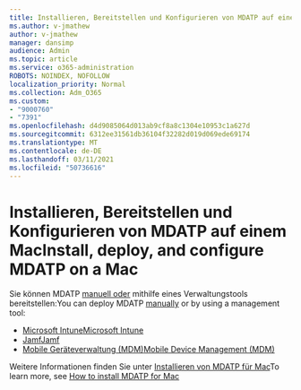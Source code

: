 ```yaml
---
title: Installieren, Bereitstellen und Konfigurieren von MDATP auf einem Mac
ms.author: v-jmathew
author: v-jmathew
manager: dansimp
audience: Admin
ms.topic: article
ms.service: o365-administration
ROBOTS: NOINDEX, NOFOLLOW
localization_priority: Normal
ms.collection: Adm_O365
ms.custom:
- "9000760"
- "7391"
ms.openlocfilehash: d4d9085064d013ab9cf8a8c1304e10953c1a627d
ms.sourcegitcommit: 6312ee31561db36104f32282d019d069ede69174
ms.translationtype: MT
ms.contentlocale: de-DE
ms.lasthandoff: 03/11/2021
ms.locfileid: "50736616"
---
```

# <a name="install-deploy-and-configure-mdatp-on-a-mac"></a><span data-ttu-id="bdb44-102">Installieren, Bereitstellen und Konfigurieren von MDATP auf einem Mac</span><span class="sxs-lookup"><span data-stu-id="bdb44-102">Install, deploy, and configure MDATP on a Mac</span></span>

<span data-ttu-id="bdb44-103">Sie können MDATP [manuell oder](https://docs.microsoft.com/windows/security/threat-protection/microsoft-defender-atp/mac-install-manually) mithilfe eines Verwaltungstools bereitstellen:</span><span class="sxs-lookup"><span data-stu-id="bdb44-103">You can deploy MDATP [manually](https://docs.microsoft.com/windows/security/threat-protection/microsoft-defender-atp/mac-install-manually) or by using a management tool:</span></span>

- [<span data-ttu-id="bdb44-104">Microsoft Intune</span><span class="sxs-lookup"><span data-stu-id="bdb44-104">Microsoft Intune</span></span>](https://go.microsoft.com/fwlink/?linkid=2144548)
- [<span data-ttu-id="bdb44-105">Jamf</span><span class="sxs-lookup"><span data-stu-id="bdb44-105">Jamf</span></span>](https://docs.microsoft.com/windows/security/threat-protection/microsoft-defender-atp/mac-install-with-jamf)
- [<span data-ttu-id="bdb44-106">Mobile Geräteverwaltung (MDM)</span><span class="sxs-lookup"><span data-stu-id="bdb44-106">Mobile Device Management (MDM)</span></span>](https://docs.microsoft.com/windows/security/threat-protection/microsoft-defender-atp/mac-install-with-other-mdm)

<span data-ttu-id="bdb44-107">Weitere Informationen finden Sie unter [Installieren von MDATP für Mac](https://go.microsoft.com/fwlink/?linkid=2144672)</span><span class="sxs-lookup"><span data-stu-id="bdb44-107">To learn more, see [How to install MDATP for Mac](https://go.microsoft.com/fwlink/?linkid=2144672)</span></span>

